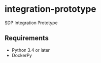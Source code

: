 # integration-prototype
SDP Integration Prototype

## Requirements
* Python 3.4 or later
* DockerPy

